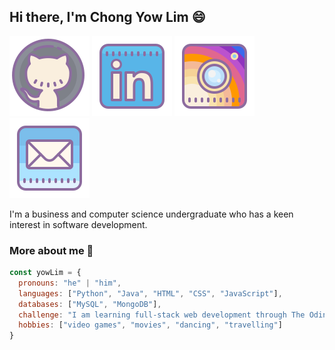 ## Hi there, I'm Chong Yow Lim :smile:

[<img src="icons/icons8-github.svg" alt="github">](https://github.com/ychong032)
[<img src="icons/icons8-linkedin.svg" alt="linkedin">](https://linkedin.com/in/yow-lim-chong)
[<img src="icons/icons8-instagram.svg" alt="instagram">](https://instagram.com/yowyowyowyowyow)
[<img src="icons/icons8-mail.svg" alt="mail">](mailto:yowlimchong2403@gmail.com)

I'm a business and computer science undergraduate who has a keen interest in software development.

### More about me :mag_right:
```javascript
const yowLim = {
  pronouns: "he" | "him",
  languages: ["Python", "Java", "HTML", "CSS", "JavaScript"],
  databases: ["MySQL", "MongoDB"],
  challenge: "I am learning full-stack web development through The Odin Project"
  hobbies: ["video games", "movies", "dancing", "travelling"]
}
```
